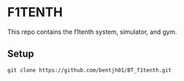 # F1TENTH
This repo contains the f1tenth system, simulator, and gym. 
## Setup
```
git clone https://github.com/bentjh01/BT_f1tenth.git
```
